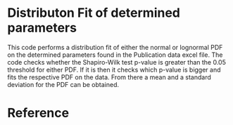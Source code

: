 # Distributon Fit of determined parameters

This code performs a distribution fit of either the normal or lognormal PDF on the determined parameters found in the Publication data excel file. The code checks whether the Shapiro-Wilk test p-value is greater than the 0.05 threshold for either PDF. If it is then it checks which p-value is bigger and fits the respective PDF on the data. From there a mean and a standard deviation for the PDF can be obtained.

# Reference


